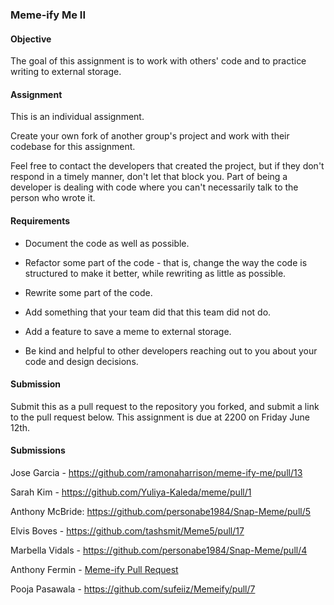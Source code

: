 ### Meme-ify Me II

#### Objective

The goal of this assignment is to work with others' code and to practice writing to external storage.

#### Assignment

This is an individual assignment.

Create your own fork of another group's project and work with their codebase for this assignment.

Feel free to contact the developers that created the project, but if they don't respond in a timely manner,
don't let that block you. Part of being a developer is dealing with code where you can't necessarily talk
to the person who wrote it.

#### Requirements

* Document the code as well as possible.

* Refactor some part of the code - that is, change the way the code is structured to make it better, while
rewriting as little as possible.

* Rewrite some part of the code.

* Add something that your team did that this team did not do.

* Add a feature to save a meme to external storage.

* Be kind and helpful to other developers reaching out to you about your code and design decisions.

#### Submission

Submit this as a pull request to the repository you forked, and submit a link to the pull request below. This assignment is due at 2200 on Friday June 12th.

#### Submissions

Jose Garcia - https://github.com/ramonaharrison/meme-ify-me/pull/13

Sarah Kim - https://github.com/Yuliya-Kaleda/meme/pull/1

Anthony McBride: https://github.com/personabe1984/Snap-Meme/pull/5

Elvis Boves - https://github.com/tashsmit/Meme5/pull/17

Marbella Vidals - https://github.com/personabe1984/Snap-Meme/pull/4

Anthony Fermin - [Meme-ify Pull Request](https://github.com/RosmaryFC/Meme-ify-Me-ARHM/pull/32)

Pooja Pasawala - https://github.com/sufeiiz/Memeify/pull/7
